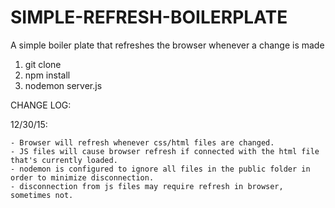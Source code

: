 # SIMPLE-REFRESH-BOILERPLATE

A simple boiler plate that refreshes the browser whenever a change is made

1. git clone
2. npm install
3. nodemon server.js


CHANGE LOG:

12/30/15:
	
	- Browser will refresh whenever css/html files are changed.
	- JS files will cause browser refresh if connected with the html file that's currently loaded.
	- nodemon is configured to ignore all files in the public folder in order to minimize disconnection.
	- disconnection from js files may require refresh in browser, sometimes not.